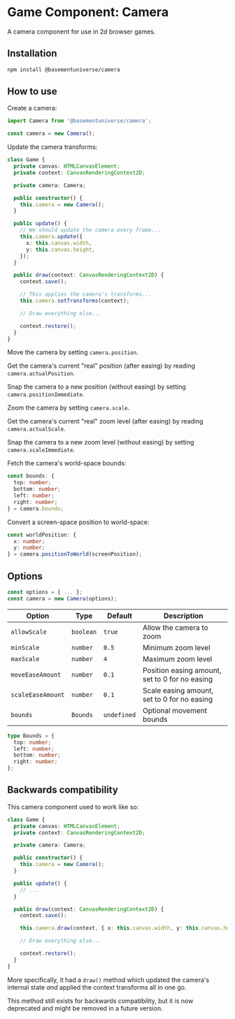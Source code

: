 # Game Component: Camera

A camera component for use in 2d browser games.

## Installation

```bash
npm install @basementuniverse/camera
```

## How to use

Create a camera:

```ts
import Camera from '@basementuniverse/camera';

const camera = new Camera();
```

Update the camera transforms:

```ts
class Game {
  private canvas: HTMLCanvasElement;
  private context: CanvasRenderingContext2D;

  private camera: Camera;

  public constructor() {
    this.camera = new Camera();
  }

  public update() {
    // We should update the camera every frame...
    this.camera.update({
      x: this.canvas.width,
      y: this.canvas.height,
    });
  }

  public draw(context: CanvasRenderingContext2D) {
    context.save();

    // This applies the camera's transforms...
    this.camera.setTransforms(context);

    // Draw everything else...

    context.restore();
  }
}
```

Move the camera by setting `camera.position`.

Get the camera's current "real" position (after easing) by reading `camera.actualPosition`.

Snap the camera to a new position (without easing) by setting `camera.positionImmediate`.

Zoom the camera by setting `camera.scale`.

Get the camera's current "real" zoom level (after easing) by reading `camera.actualScale`.

Snap the camera to a new zoom level (without easing) by setting `camera.scaleImmediate`.

Fetch the camera's world-space bounds:

```ts
const bounds: {
  top: number;
  bottom: number;
  left: number;
  right: number;
} = camera.bounds;
```

Convert a screen-space position to world-space:

```ts
const worldPosition: {
  x: number;
  y: number;
} = camera.positionToWorld(screenPosition);
```

## Options

```ts
const options = { ... };
const camera = new Camera(options);
```

| Option | Type | Default | Description |
| --- | --- | --- | --- |
| `allowScale` | `boolean` | `true` | Allow the camera to zoom |
| `minScale` | `number` | `0.5` | Minimum zoom level |
| `maxScale` | `number` | `4` | Maximum zoom level |
| `moveEaseAmount` | `number` | `0.1` | Position easing amount, set to 0 for no easing |
| `scaleEaseAmount` | `number` | `0.1` | Scale easing amount, set to 0 for no easing |
| `bounds` | `Bounds` | `undefined` | Optional movement bounds |

```ts
type Bounds = {
  top: number;
  left: number;
  bottom: number;
  right: number;
};
```

## Backwards compatibility

This camera component used to work like so:

```ts
class Game {
  private canvas: HTMLCanvasElement;
  private context: CanvasRenderingContext2D;

  private camera: Camera;

  public constructor() {
    this.camera = new Camera();
  }

  public update() {
    // ...
  }

  public draw(context: CanvasRenderingContext2D) {
    context.save();

    this.camera.draw(context, { x: this.canvas.width, y: this.canvas.height });

    // Draw everything else...

    context.restore();
  }
}
```

More specifically, it had a `draw()` method which updated the camera's internal state _and_ applied the context transforms all in one go.

This method still exists for backwards compatibility, but it is now deprecated and might be removed in a future version.

